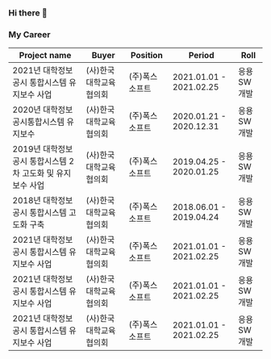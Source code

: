 ### Hi there 👋

<!--
**soojk129/soojk129** is a ✨ _special_ ✨ repository because its `README.md` (this file) appears on your GitHub profile.

Here are some ideas to get you started:

- 🔭 I’m currently working on ...
- 🌱 I’m currently learning ...
- 👯 I’m looking to collaborate on ...
- 🤔 I’m looking for help with ...
- 💬 Ask me about ...
- 📫 How to reach me: ...
- 😄 Pronouns: ...
- ⚡ Fun fact: ...
-->


### My Career

| Project name                                              | Buyer                  | Position       | Period                  | Roll       |
| -------------------------------------------              | ---------------------- |--------------- | ----------------------- | ---------- |
| 2021년 대학정보공시 통합시스템 유지보수 사업 | (사)한국대학교육협의회  | (주)폭스소프트 | 2021.01.01 - 2021.02.25 | 응용SW개발 |
| 2020년 대학정보공시통합시스템 유지보수       | (사)한국대학교육협의회  | (주)폭스소프트 | 2020.01.21 - 2020.12.31 | 응용SW개발 |
| 2019년 대학정보공시 통합시스템 2차 고도화 및 유지보수 사업 | (사)한국대학교육협의회  | (주)폭스소프트 | 2019.04.25 - 2020.01.25 | 응용SW개발 |
| 2018년 대학정보공시 통합시스템 고도화 구축 | (사)한국대학교육협의회  | (주)폭스소프트 | 2018.06.01 - 2019.04.24 | 응용SW개발 |
| 2021년 대학정보공시 통합시스템 유지보수 사업 | (사)한국대학교육협의회  | (주)폭스소프트 | 2021.01.01 - 2021.02.25 | 응용SW개발 |
| 2021년 대학정보공시 통합시스템 유지보수 사업 | (사)한국대학교육협의회  | (주)폭스소프트 | 2021.01.01 - 2021.02.25 | 응용SW개발 |
| 2021년 대학정보공시 통합시스템 유지보수 사업 | (사)한국대학교육협의회  | (주)폭스소프트 | 2021.01.01 - 2021.02.25 | 응용SW개발 |
 
